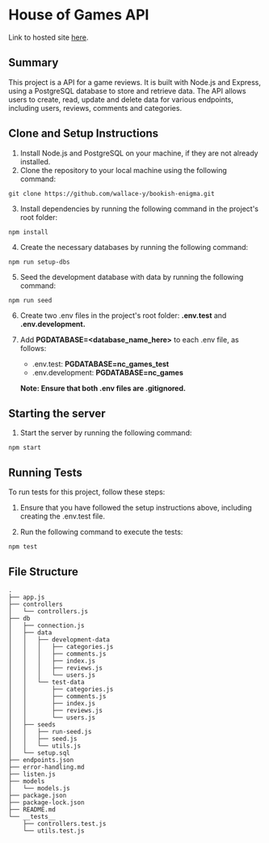 # House of Games API

Link to hosted site [here](https://game-reviews-8ld1.onrender.com).

## Summary

This project is a API for a game reviews. It is built with Node.js and Express, using a PostgreSQL database to store and retrieve data. The API allows users to create, read, update and delete data for various endpoints, including users, reviews, comments and categories.

## Clone and Setup Instructions

1. Install Node.js and PostgreSQL on your machine, if they are not already installed.
2. Clone the repository to your local machine using the following command:

```
git clone https://github.com/wallace-y/bookish-enigma.git
```

3. Install dependencies by running the following command in the project's root folder:

```
npm install
```

4. Create the necessary databases by running the following command:

```
npm run setup-dbs
```

5. Seed the development database with data by running the following command:

```
npm run seed
```

6. Create two .env files in the project's root folder: **.env.test** and **.env.development.**
7. Add **PGDATABASE=<database_name_here>** to each .env file, as follows:

   - .env.test: **PGDATABASE=nc_games_test**
   - .env.development: **PGDATABASE=nc_games**

   **Note: Ensure that both .env files are .gitignored.**

## Starting the server

1. Start the server by running the following command:

```
npm start
```

## Running Tests

To run tests for this project, follow these steps:

1. Ensure that you have followed the setup instructions above, including creating the .env.test file.

2. Run the following command to execute the tests:

```
npm test
```
## File Structure

```
.
├── app.js
├── controllers
│   └── controllers.js
├── db
│   ├── connection.js
│   ├── data
│   │   ├── development-data
│   │   │   ├── categories.js
│   │   │   ├── comments.js
│   │   │   ├── index.js
│   │   │   ├── reviews.js
│   │   │   └── users.js
│   │   └── test-data
│   │       ├── categories.js
│   │       ├── comments.js
│   │       ├── index.js
│   │       ├── reviews.js
│   │       └── users.js
│   ├── seeds
│   │   ├── run-seed.js
│   │   ├── seed.js
│   │   └── utils.js
│   └── setup.sql
├── endpoints.json
├── error-handling.md
├── listen.js
├── models
│   └── models.js
├── package.json
├── package-lock.json
├── README.md
└── __tests__
    ├── controllers.test.js
    └── utils.test.js
```